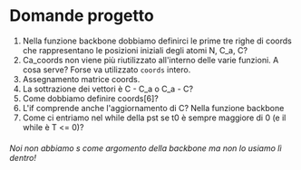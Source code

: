 # Domande progetto
1. Nella funzione backbone dobbiamo definirci le prime tre righe di coords che rappresentano le posizioni iniziali degli atomi N, C_a, C?
2. Ca_coords non viene più riutilizzato all'interno delle varie funzioni. A cosa serve? Forse va utilizzato `coords` intero.
3. Assegnamento matrice coords.
4. La sottrazione dei vettori è C - C_a o C_a - C?
5. Come dobbiamo definire coords[6]?
6. L'if comprende anche l'aggiornamento di C? Nella funzione backbone
7. Come ci entriamo nel while della pst se t0 è sempre maggiore di 0 (e il while è T <= 0)?

###### Noi non abbiamo s come argomento della backbone ma non lo usiamo lì dentro!
